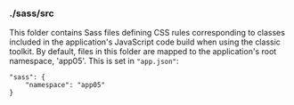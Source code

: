 ### ./sass/src

This folder contains Sass files defining CSS rules corresponding to classes
included in the application's JavaScript code build when using the classic toolkit.
By default, files in this folder are mapped to the application's root namespace, 'app05'.
This is set in `"app.json"`:

    "sass": {
        "namespace": "app05"
    }